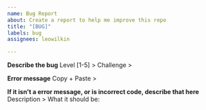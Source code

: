 ```yaml
---
name: Bug Report
about: Create a report to help me improve this repo
title: "[BUG]"
labels: bug
assignees: leowilkin

---
```


**Describe the bug**
Level [1-5] >
Challenge >

**Error message**
Copy + Paste >

**If it isn't a error message, or is incorrect code, describe that here**
Description >
What it should be:
